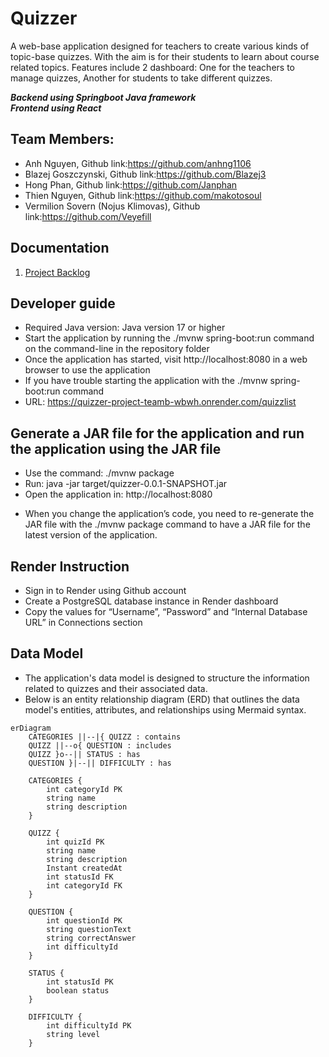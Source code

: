 # Quizzer

A web-base application designed for teachers to create various kinds of topic-base quizzes. With the aim is for their students to learn about course related topics. Features include 2 dashboard: One for the teachers to manage quizzes, Another for students to take different quizzes.

***Backend using Springboot Java framework***<br>
***Frontend using React***

## Team Members:
- Anh Nguyen, Github link:<https://github.com/anhng1106>
- Blazej Goszczynski, Github link:<https://github.com/Blazej3>
- Hong Phan, Github link:<https://github.com/Janphan>
- Thien Nguyen, Github link:<https://github.com/makotosoul>
- Vermilion Sovern (Nojus Klimovas), Github link:<https://github.com/Veyefill>

## Documentation
1. [Project Backlog](https://github.com/orgs/softProTeam1/projects/1)

## Developer guide
- Required Java version: Java version 17 or higher
- Start the application by running the ./mvnw spring-boot:run command on the command-line in the repository folder
- Once the application has started, visit http://localhost:8080 in a web browser to use the application
- If you have trouble starting the application with the ./mvnw spring-boot:run command
- URL: https://quizzer-project-teamb-wbwh.onrender.com/quizzlist

## Generate a JAR file for the application and run the application using the JAR file
- Use the command: ./mvnw package
- Run: java -jar target/quizzer-0.0.1-SNAPSHOT.jar
- Open the application in:  http://localhost:8080
* When you change the application’s code, you need to re-generate the JAR file with the ./mvnw package command to have a JAR file for the latest version of the application.


## Render Instruction

- Sign in to Render using Github account
- Create a PostgreSQL database instance in Render dashboard
- Copy the values for “Username”, “Password” and “Internal Database URL” in Connections section


## Data Model

- The application's data model is designed to structure the information related to quizzes and their associated data. 
- Below is an entity relationship diagram (ERD) that outlines the data model's entities, attributes, and relationships using Mermaid syntax.

```mermaid
erDiagram
    CATEGORIES ||--|{ QUIZZ : contains
    QUIZZ ||--o{ QUESTION : includes
    QUIZZ }o--|| STATUS : has
    QUESTION }|--|| DIFFICULTY : has

    CATEGORIES {
        int categoryId PK
        string name
        string description
    }

    QUIZZ {
        int quizId PK
        string name
        string description
        Instant createdAt
        int statusId FK
        int categoryId FK
    }

    QUESTION {
        int questionId PK
        string questionText
        string correctAnswer
        int difficultyId
    }

    STATUS {
        int statusId PK
        boolean status
    }

    DIFFICULTY {
        int difficultyId PK
        string level
    }

